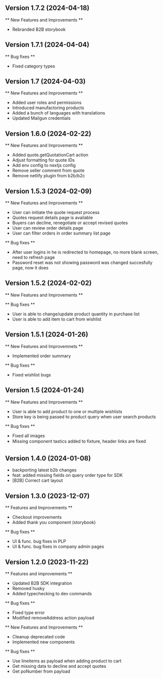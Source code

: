 
## Version 1.7.2 (2024-04-18)


** New Features and Improvements **

- Rebranded B2B storybook

## Version 1.7.1 (2024-04-04)

** Bug fixes **
- Fixed category types

## Version 1.7 (2024-04-03)

** New Features and Improvements **

- Added user roles and permissions
- Introduced manufactoring products
- Added a bunch of languages with translations
- Updated Mailgun credentials

## Version 1.6.0 (2024-02-22)

** New Features and Improvements **

- Added quote.getQuotationCart action
- Adjust formatting for quote IDs
- Add env config to nextjs config
- Remove seller comment from quote
- Remove netlify plugin from b2b/b2c 

## Version 1.5.3 (2024-02-09)

** New Features and Improvements **

- User can initiate the quote request process
- Quotes request details page is available
- Buyers can decline, renegotiate or accept revised quotes
- User can review order details page
- User can filter orders in order summary list page


** Bug fixes **

- After user logins in he is redirected to homepage, no more blank screen, need to refresh page
- Password reset was not showing password was changed succesfully page, now it does

## Version 1.5.2 (2024-02-02)

** New Features and Improvements **

** Bug fixes **

 - User is able to change/update product quantity in purchase list
 - User is able to add item to cart from wishlist

## Version 1.5.1 (2024-01-26)

** New Features and Improvemnets **
- Implemented order summary

** Bug fixes **
- Fixed wishlist bugs

## Version 1.5 (2024-01-24)

** New Features and Improvements **

- User is able to add product to one or multiple wishlists
- Store key is being passed to product query when user search products

** Bug fixes **

- Fixed all images
- Missing component tastics added to fixture, header links are fixed


## Version 1.4.0 (2024-01-08)

* backporting latest b2b changes
* feat: added missing fields on query order type for SDK
* [B2B] Correct cart layout

## Version 1.3.0 (2023-12-07)


** Features and Improvements **

- Checkout improvements
- Added thank you component (storybook)


** Bug fixes **

- UI & func. bug fixes in PLP
- UI & func. bug fixes in company admin pages

## Version 1.2.0 (2023-11-22)

** Features and improvements **

- Updated B2B SDK integration
- Removed husky
- Added typechecking to dev commands

** Bug fixes **

- Fixed type error
- Modified removeAddress action payload


** New Features and Improvements **

- Cleanup deprecated code
- Implemented new components

** Bug fixes **

- Use lineitems as payload when adding product to cart
- Get missing data to decline and accept quotes
- Get poNumber from payload
